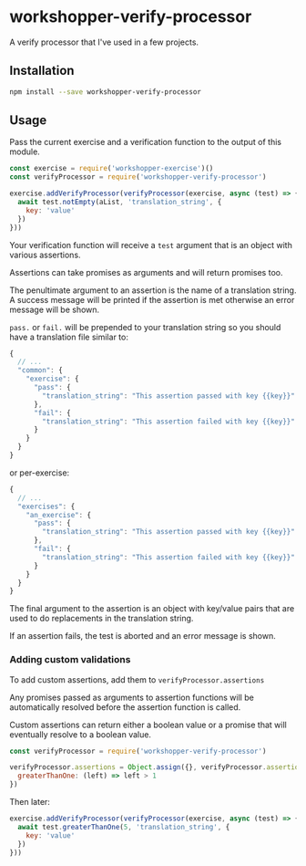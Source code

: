 # workshopper-verify-processor

A verify processor that I've used in a few projects.

## Installation

```sh
npm install --save workshopper-verify-processor
```

## Usage

Pass the current exercise and a verification function to the output of this module.

```javascript
const exercise = require('workshopper-exercise')()
const verifyProcessor = require('workshopper-verify-processor')

exercise.addVerifyProcessor(verifyProcessor(exercise, async (test) => {
  await test.notEmpty(aList, 'translation_string', {
    key: 'value'
  })
}))
```

Your verification function will receive a `test` argument that is an object with various assertions.

Assertions can take promises as arguments and will return promises too.

The penultimate argument to an assertion is the name of a translation string.  A success message will be printed if the assertion is met otherwise an error message will be shown.

`pass.` or `fail.` will be prepended to your translation string so you should have a translation file similar to:

```javascript
{
  // ...
  "common": {
    "exercise": {
      "pass": {
        "translation_string": "This assertion passed with key {{key}}"
      },
      "fail": {
        "translation_string": "This assertion failed with key {{key}}"
      }
    }
  }
}
```

or per-exercise:

```javascript
{
  // ...
  "exercises": {
    "an_exercise": {
      "pass": {
        "translation_string": "This assertion passed with key {{key}}"
      },
      "fail": {
        "translation_string": "This assertion failed with key {{key}}"
      }
    }
  }
}
```

The final argument to the assertion is an object with key/value pairs that are used to do replacements in the translation string.

If an assertion fails, the test is aborted and an error message is shown.

### Adding custom validations

To add custom assertions, add them to `verifyProcessor.assertions`

Any promises passed as arguments to assertion functions will be automatically resolved before the assertion function is called.

Custom assertions can return either a boolean value or a promise that will eventually resolve to a boolean value.

```javascript
const verifyProcessor = require('workshopper-verify-processor')

verifyProcessor.assertions = Object.assign({}, verifyProcessor.assertions, {
  greaterThanOne: (left) => left > 1
})
```

Then later:

```javascript
exercise.addVerifyProcessor(verifyProcessor(exercise, async (test) => {
  await test.greaterThanOne(5, 'translation_string', {
    key: 'value'
  })
}))
```
